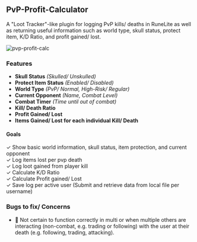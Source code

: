 ## PvP-Profit-Calculator
A "Loot Tracker"-like plugin for logging PvP kills/ deaths in RuneLite as well as returning useful information
such as world type, skull status, protect item, K/D Ratio, and profit gained/ lost.

![pvp-profit-calc](https://user-images.githubusercontent.com/60162255/143652128-92c47109-268f-4480-bb69-ba6da58fb20b.png)

### Features
- **Skull Status** *(Skulled/ Unskulled)*
- **Protect Item Status** *(Enabled/ Disabled)*
- **World Type** *(PvP/ Normal, High-Risk/ Regular)*
- **Current Opponent** *(Name, Combat Level)*
- **Combat Timer** *(Time until out of combat)*
- **Kill/ Death Ratio**
- **Profit Gained/ Lost**
- **Items Gained/ Lost for each individual Kill/ Death**

#### Goals
✓ Show basic world information, skull status, item protection, and current opponent <br>
✓ Log items lost per pvp death <br>
✓ Log loot gained from player kill <br>
✓ Calculate K/D Ratio <br>
✓ Calculate Profit gained/ Lost <br>
✓ Save log per active user (Submit and retrieve data from local file per username) <br>

### Bugs to fix/ Concerns
- 📓 Not certain to function correctly in multi or when multiple others are interacting (non-combat, e.g. trading or following) with the user at their death (e.g. following, trading, attacking).
